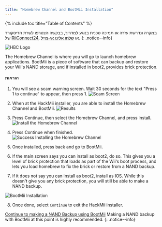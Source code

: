 ```yaml
---
title: "Homebrew Channel and BootMii Installation"
---
```


{% include toc title="Table of Contents" %}

במקרה ונדרשת עזרה או תמיכה טכנית בנוגע למדריך, בבקשה הצטרפו לשרת הדיסקורד של [ RiiConnect24](https://discord.gg/b4Y7jfD), או [שלחו אלינו אי-מייל](mailto:support@riiconnect24.net).
{: .notice--info}

![HBC Logo](/images/hbc.png)

The Homebrew Channel is where you will go to launch homebrew applications. BootMii is a piece of software that can backup and restore your Wii's NAND storage, and if installed in boot2, provides brick protection.

#### הוראות

1. You will see a scam warning screen. Wait 30 seconds for the text "Press 1 to continue" to appear, then press 1. ![Scam Screen](/images/Wii/ScamScreen.png)

2. When at the HackMii installer, you are able to install the Homebrew Channel and BootMii. ![Results](/images/Wii/Results.png)

3. Press Continue, then select the Homebrew Channel, and press install. ![Install the Homebrew Channel](/images/Wii/InstallHomebrewChannel.png)

4. Press Continue when finished. ![Success Installing the Homebrew Channel](/images/Wii/SuccessHBC.png)

5. Once installed, press back and go to BootMii.
6. If the main screen says you can install as boot2, do so. This gives you a level of brick protection that loads as part of the Wii's boot process, and lets you load homebrew to fix the brick or restore from a NAND backup.
7. If it does not say you can install as boot2, install as IOS. While this doesn't give you any brick protection, you will still be able to make a NAND backup.

![BootMii Installation](/images/Wii/InstallBootMii.jpg)

8. Once done, select `Continue` to exit the HackMii installer.

[Continue to making a NAND Backup using BootMii](bootmii) Making a NAND backup with BootMii at this point is highly recommended.
{: .notice--info}
